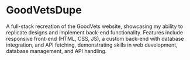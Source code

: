 # GoodVetsDupe
A full-stack recreation of the GoodVets website, showcasing my ability to replicate designs and implement back-end functionality. Features include responsive front-end (HTML, CSS, JS), a custom back-end with database integration, and API fetching, demonstrating skills in web development, database management, and API handling.
